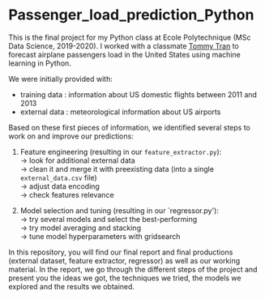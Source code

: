 # Passenger_load_prediction_Python

This is the final project for my Python class at Ecole Polytechnique (MSc Data Science, 2019-2020).
I worked with a classmate [Tommy Tran](https://github.com/TommyTranX) to forecast airplane passengers load in the United States using machine learning in Python.

We were initially provided with:
* training data : information about US domestic flights between 2011 and 2013
* external data : meteorological information about US airports

Based on these first pieces of information, we identified several steps to work on and improve our predictions:

1. Feature engineering (resulting in our `feature_extractor.py`):\
→ look for additional external data\
→ clean it and merge it with preexisting data (into a single `external_data.csv` file)\
→ adjust data encoding\
→ check features relevance

2. Model selection and tuning (resulting in our `regressor.py'):\
→ try several models and select the best-performing\
→ try model averaging and stacking\
→ tune model hyperparameters with gridsearch

In this repository, you will find our final report and final productions (external dataset, feature extractor, regressor) as well as our working material.
In the report, we go through the different steps of the project and present you the ideas we got, the techniques we tried, the models we explored and the results we obtained.
